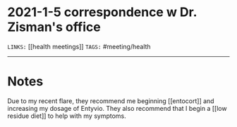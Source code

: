 # 2021-1-5 correspondence w Dr. Zisman's office 
`LINKS:` [[health meetings]]
`TAGS:` #meeting/health

---
# Notes
Due to my recent flare, they recommend me beginning [[entocort]] and increasing my dosage of Entyvio. They also recommend that I begin a [[low residue diet]] to help with my symptoms.